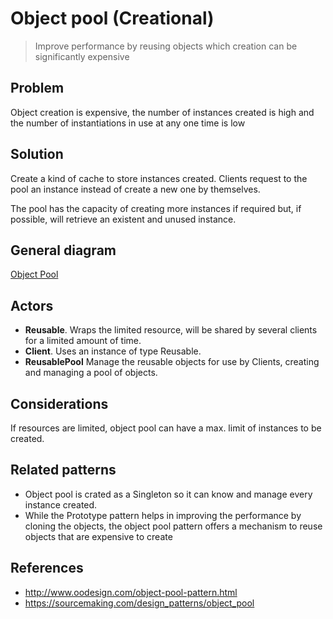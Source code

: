 # Object pool (Creational)
>Improve performance by reusing objects which creation can be significantly expensive

## Problem
Object creation is expensive, the number of instances created is high and the number of instantiations
in use at any one time is low 

## Solution
Create a kind of cache to store instances created. Clients request to the pool an instance instead of 
create a new one by themselves.

The pool has the capacity of creating more instances if required but, if possible, will retrieve an
existent and unused instance.

## General diagram
[Object Pool](objectPool.png)

## Actors
- **Reusable**. Wraps the limited resource, will be shared by several clients for a limited amount of time.
- **Client**. Uses an instance of type Reusable.
- **ReusablePool** Manage the reusable objects for use by Clients, creating and managing a pool of objects.

## Considerations
If resources are limited, object pool can have a max. limit of instances to be created.

## Related patterns
- Object pool is crated as a Singleton so it can know and manage every instance created.
- While the Prototype pattern helps in improving the performance by cloning the objects, the
  object pool pattern offers a mechanism to reuse objects that are expensive to create

## References

- http://www.oodesign.com/object-pool-pattern.html
- https://sourcemaking.com/design_patterns/object_pool 
 